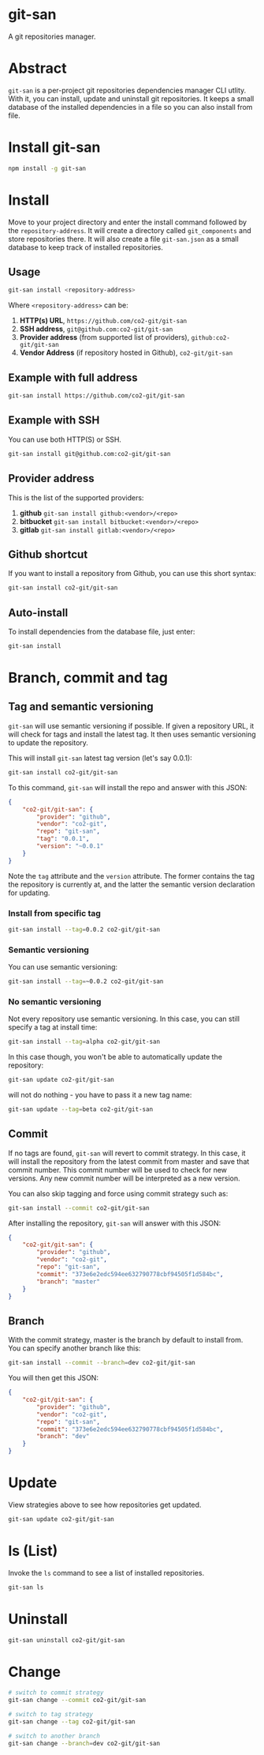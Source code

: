 git-san
=======

A git repositories manager.

# Abstract

`git-san` is a per-project git repositories dependencies manager CLI utlity. With it, you can install, update and uninstall git repositories. It keeps a small database of the installed dependencies in a file so you can also install from file.

# Install git-san

```bash
npm install -g git-san
```

# Install

Move to your project directory and enter the install command followed by the `repository-address`. It will create a directory called `git_components` and store repositories there. It will also create a file `git-san.json` as a small database to keep track of installed repositories.

## Usage

```bash
git-san install <repository-address>
```

Where `<repository-address>` can be:

1. **HTTP(s) URL**, `https://github.com/co2-git/git-san`
2. **SSH address**, `git@github.com:co2-git/git-san`
3. **Provider address** (from supported list of providers), `github:co2-git/git-san`
4. **Vendor Address** (if repository hosted in Github), `co2-git/git-san`

## Example with full address

```bash
git-san install https://github.com/co2-git/git-san
```

## Example with SSH

You can use both HTTP(S) or SSH.

```bash
git-san install git@github.com:co2-git/git-san
```

## Provider address

This is the list of the supported providers:

1. **github** `git-san install github:<vendor>/<repo>`
2. **bitbucket** `git-san install bitbucket:<vendor>/<repo>`
3. **gitlab** `git-san install gitlab:<vendor>/<repo>`

## Github shortcut

If you want to install a repository from Github, you can use this short syntax:

```bash
git-san install co2-git/git-san
```

## Auto-install

To install dependencies from the database file, just enter:

```bash
git-san install
```

# Branch, commit and tag

## Tag and semantic versioning

`git-san` will use semantic versioning if possible. If given a repository URL, it will check for tags and install the latest tag. It then uses semantic versioning to update the repository.

This will install `git-san` latest tag version (let's say 0.0.1):

```bash
git-san install co2-git/git-san
```

To this command, `git-san` will install the repo and answer with this JSON:

```json
{
	"co2-git/git-san": {
		"provider": "github",
		"vendor": "co2-git",
		"repo": "git-san",
		"tag": "0.0.1",
		"version": "~0.0.1"
	}
}
```

Note the `tag` attribute and the `version` attribute. The former contains the tag the repository is currently at, and the latter the semantic version declaration for updating.

### Install from specific tag

```bash
git-san install --tag=0.0.2 co2-git/git-san
```

### Semantic versioning

You can use semantic versioning:

```bash
git-san install --tag=~0.0.2 co2-git/git-san
```

### No semantic versioning

Not every repository use semantic versioning. In this case, you can still specify a tag at install time:

```bash
git-san install --tag=alpha co2-git/git-san
```

In this case though, you won't be able to automatically update the repository:

```bash
git-san update co2-git/git-san
```

will not do nothing - you have to pass it a new tag name:

```bash
git-san update --tag=beta co2-git/git-san
```

## Commit

If no tags are found, `git-san` will revert to commit strategy. In this case, it will install the repository from the latest commit from master and save that commit number. This commit number will be used to check for new versions. Any new commit number will be interpreted as a new version.

You can also skip tagging and force using commit strategy such as:

```bash
git-san install --commit co2-git/git-san
```

After installing the repository, `git-san` will answer with this JSON:

```json
{
	"co2-git/git-san": {
		"provider": "github",
		"vendor": "co2-git",
		"repo": "git-san",
		"commit": "373e6e2edc594ee632790778cbf94505f1d584bc",
		"branch": "master"
	}
}
```

## Branch

With the commit strategy, master is the branch by default to install from. You can specify another branch like this:

```bash
git-san install --commit --branch=dev co2-git/git-san
```

You will then get this JSON:

```json
{
	"co2-git/git-san": {
		"provider": "github",
		"vendor": "co2-git",
		"repo": "git-san",
		"commit": "373e6e2edc594ee632790778cbf94505f1d584bc",
		"branch": "dev"
	}
}
```

# Update

View strategies above to see how repositories get updated.

```bash
git-san update co2-git/git-san
```

# ls (List)

Invoke the `ls` command to see a list of installed repositories.

```bash
git-san ls
```

# Uninstall

```bash
git-san uninstall co2-git/git-san
```

# Change

```bash
# switch to commit strategy
git-san change --commit co2-git/git-san

# switch to tag strategy
git-san change --tag co2-git/git-san

# switch to another branch
git-san change --branch=dev co2-git/git-san
```
